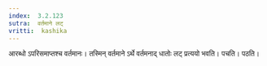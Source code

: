 ```yaml
---
index:  3.2.123
sutra:  वर्तमाने लट्
vritti:  kashika 
---
```


आरब्धो ऽपरिसमाप्तश्च वर्तमानः। तस्मिन् वर्तमाने ऽर्थे वर्तमनाद् धातोः लट् प्रत्ययो भवति। पचति। पठति।

